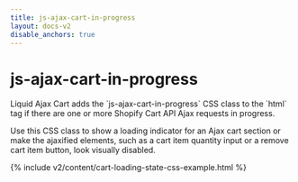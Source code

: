 ```yaml
---
title: js-ajax-cart-in-progress
layout: docs-v2
disable_anchors: true
---
```


# js-ajax-cart-in-progress

<p class="lead" markdown="1">
Liquid Ajax Cart adds the `js-ajax-cart-in-progress` CSS class to the `html` tag if there are one or more Shopify Cart API Ajax requests in progress.
</p>

Use this CSS class to show a loading indicator for an Ajax cart section or make the ajaxified elements, such as a cart item quantity input or a remove cart item button, look visually disabled. 

{% include v2/content/cart-loading-state-css-example.html %}